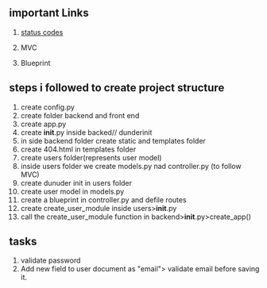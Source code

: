 ## important Links
1. [status codes](https://developer.mozilla.org/en-US/docs/Web/HTTP/Status)

2. MVC
3. Blueprint


## steps i followed to create project structure
1. create config.py
2. create folder backend and front end
3. create app.py
4. create __init__.py inside backed// dunderinit
5. in side backend folder create static and templates folder
6. create 404.html in templates folder
7. create users folder(represents user model)
8. inside users folder we create models.py nad controller.py (to follow MVC)
9. create dunuder init in users folder
10. create user model in models.py
11. create a blueprint in controller.py and defile routes
12. create create_user_module inside users>__init__.py
13. call  the create_user_module function in backend>__init__.py>create_app()


## tasks
1. validate password
2. Add new field to user document as "email"> validate email before saving it.
